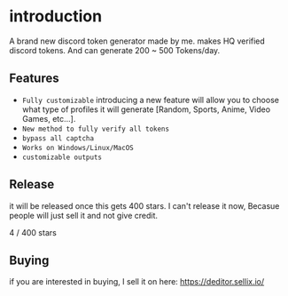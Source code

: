 # introduction

A brand new discord token generator made by me. makes HQ verified discord tokens. And can generate 200 ~ 500 Tokens/day.
## Features

* `Fully customizable` introducing a new feature will allow you to choose what type of profiles it will generate [Random, Sports, Anime, Video Games, etc...].
* `New method to fully verify all tokens`
* `bypass all captcha`
* `Works on Windows/Linux/MacOS`
* `customizable outputs`
## Release
it will be released once this gets 400 stars.
I can't release it now, Becasue people will just sell it and not give credit. 

4 / 400 stars

## Buying

if you are interested in buying, I sell it on here: https://deditor.sellix.io/
